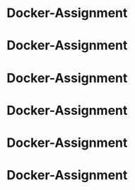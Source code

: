 # Docker-Assignment
# Docker-Assignment
# Docker-Assignment
# Docker-Assignment
# Docker-Assignment
# Docker-Assignment
